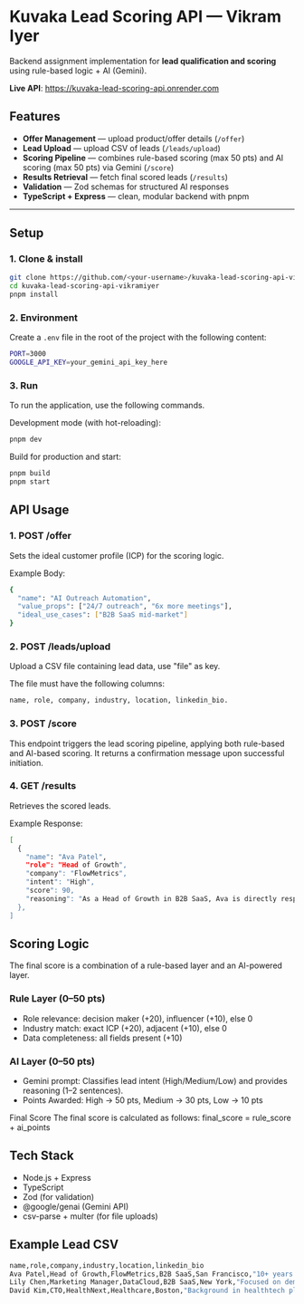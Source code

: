 # Kuvaka Lead Scoring API — Vikram Iyer

Backend assignment implementation for **lead qualification and scoring** using rule-based logic + AI (Gemini).

**Live API**: <https://kuvaka-lead-scoring-api.onrender.com>

## Features

- **Offer Management** — upload product/offer details (`/offer`)
- **Lead Upload** — upload CSV of leads (`/leads/upload`)
- **Scoring Pipeline** — combines rule-based scoring (max 50 pts) and AI scoring (max 50 pts) via Gemini (`/score`)
- **Results Retrieval** — fetch final scored leads (`/results`)
- **Validation** — Zod schemas for structured AI responses
- **TypeScript + Express** — clean, modular backend with pnpm

---

## Setup

### 1. Clone & install

```bash
git clone https://github.com/<your-username>/kuvaka-lead-scoring-api-vikramiyer.git
cd kuvaka-lead-scoring-api-vikramiyer
pnpm install
```

### 2. Environment

Create a `.env` file in the root of the project with the following content:

```bash
PORT=3000
GOOGLE_API_KEY=your_gemini_api_key_here
```

### 3. Run

To run the application, use the following commands.

Development mode (with hot-reloading):

```bash
pnpm dev
```

Build for production and start:

```bash
pnpm build
pnpm start
```

## API Usage

### 1. POST /offer

Sets the ideal customer profile (ICP) for the scoring logic.

Example Body:

```bash
{
  "name": "AI Outreach Automation",
  "value_props": ["24/7 outreach", "6x more meetings"],
  "ideal_use_cases": ["B2B SaaS mid-market"]
}
```

### 2. POST /leads/upload

Upload a CSV file containing lead data, use "file" as key.

The file must have the following columns:

```bash
name, role, company, industry, location, linkedin_bio.
```

### 3. POST /score

This endpoint triggers the lead scoring pipeline, applying both rule-based and AI-based scoring. It returns a confirmation message upon successful initiation.

### 4. GET /results

Retrieves the scored leads.

Example Response:

```bash
[
  {
    "name": "Ava Patel",
    "role": "Head of Growth",
    "company": "FlowMetrics",
    "intent": "High",
    "score": 90,
    "reasoning": "As a Head of Growth in B2B SaaS, Ava is directly responsible for scaling GTM and acquiring meetings, aligning perfectly with the product's value proposition."
  },
]
```

## Scoring Logic

The final score is a combination of a rule-based layer and an AI-powered layer.

### Rule Layer (0–50 pts)

- Role relevance: decision maker (+20), influencer (+10), else 0
- Industry match: exact ICP (+20), adjacent (+10), else 0
- Data completeness: all fields present (+10)

### AI Layer (0–50 pts)

- Gemini prompt: Classifies lead intent (High/Medium/Low) and provides reasoning (1–2 sentences).
- Points Awarded: High → 50 pts, Medium → 30 pts, Low → 10 pts

Final Score
The final score is calculated as follows:
final_score = rule_score + ai_points

## Tech Stack

- Node.js + Express
- TypeScript
- Zod (for validation)
- @google/genai (Gemini API)
- csv-parse + multer (for file uploads)

## Example Lead CSV

```bash
name,role,company,industry,location,linkedin_bio
Ava Patel,Head of Growth,FlowMetrics,B2B SaaS,San Francisco,"10+ years scaling SaaS GTM teams"
Lily Chen,Marketing Manager,DataCloud,B2B SaaS,New York,"Focused on demand generation and ABM campaigns"
David Kim,CTO,HealthNext,Healthcare,Boston,"Background in healthtech platforms"
```
